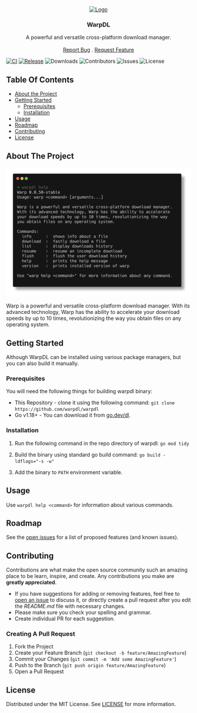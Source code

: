 <br/>
<p align="center">
  <a href="https://github.com/warpdl/warpdl">
    <img src="https://avatars.githubusercontent.com/u/134059456" alt="Logo" width="80" height="80">
  </a>

  <h3 align="center">WarpDL</h3>

  <p align="center">
    A powerful and versatile cross-platform download manager.
    <br/>
    <br/>
    <a href="https://github.com/warpdl/warpdl/issues">Report Bug</a>
    .
    <a href="https://github.com/warpdl/warpdl/issues">Request Feature</a>
  </p>
</p>

[![CI](https://github.com/warpdl/warpdl/actions/workflows/ci.yml/badge.svg)](https://github.com/warpdl/warpdl/actions/workflows/ci.yml) [![Release](https://github.com/warpdl/warpdl/actions/workflows/release.yml/badge.svg)](https://github.com/warpdl/warpdl/actions/workflows/release.yml) ![Downloads](https://img.shields.io/github/downloads/warpdl/warpdl/total) ![Contributors](https://img.shields.io/github/contributors/warpdl/warpdl?color=dark-green) ![Issues](https://img.shields.io/github/issues/warpdl/warpdl) ![License](https://img.shields.io/github/license/warpdl/warpdl) 

## Table Of Contents

* [About the Project](#about-the-project)
* [Getting Started](#getting-started)
  * [Prerequisites](#prerequisites)
  * [Installation](#installation)
* [Usage](#usage)
* [Roadmap](#roadmap)
* [Contributing](#contributing)
* [License](#license)

## About The Project

![Screen Shot](./screenshot.png)

Warp is a powerful and versatile cross-platform download manager. With its advanced technology, Warp has the ability to accelerate your download speeds by up to 10 times, revolutionizing the way you obtain files on any operating system.



## Getting Started

Although WarpDL can be installed using various package managers, but you can also build it manually.

### Prerequisites

You will need the following things for building warpdl binary:

* This Repository - clone it using the following command:
   ```git clone https://github.com/warpdl/warpdl```
* Go v1.18+ - You can download it from [go.dev/dl](https://go.dev/dl).

### Installation

1. Run the following command in the repo directory of warpdl:
    ```go mod tidy```

2. Build the binary using standard go build command:
    ```go build -ldflags="-s -w"```

3. Add the binary to `PATH` environment variable.

## Usage

Use `warpdl help <command>` for information about various commands.

## Roadmap

See the [open issues](https://github.com/warpdl/warpdl/issues) for a list of proposed features (and known issues).

## Contributing

Contributions are what make the open source community such an amazing place to be learn, inspire, and create. Any contributions you make are **greatly appreciated**.
* If you have suggestions for adding or removing features, feel free to [open an issue](https://github.com/warpdl/warp/issues/new) to discuss it, or directly create a pull request after you edit the *README.md* file with necessary changes.
* Please make sure you check your spelling and grammar.
* Create individual PR for each suggestion.

### Creating A Pull Request

1. Fork the Project
2. Create your Feature Branch (`git checkout -b feature/AmazingFeature`)
3. Commit your Changes (`git commit -m 'Add some AmazingFeature'`)
4. Push to the Branch (`git push origin feature/AmazingFeature`)
5. Open a Pull Request

## License

Distributed under the MIT License. See [LICENSE](https://github.com/warpdl/warp/blob/dev/LICENSE) for more information.
